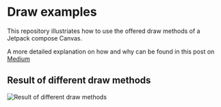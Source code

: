 # Draw examples
This repository illustriates how to use the offered draw methods of a Jetpack compose Canvas.

A more detailed explanation on how and why can be found in this post on [Medium](https://medium.com/@alex.frank84/912d8c53b810)

## Result of different draw methods
![Result of different draw methods](https://user-images.githubusercontent.com/2872794/177295842-bf253ff3-5330-45e0-84d4-b1859a342a14.png)
